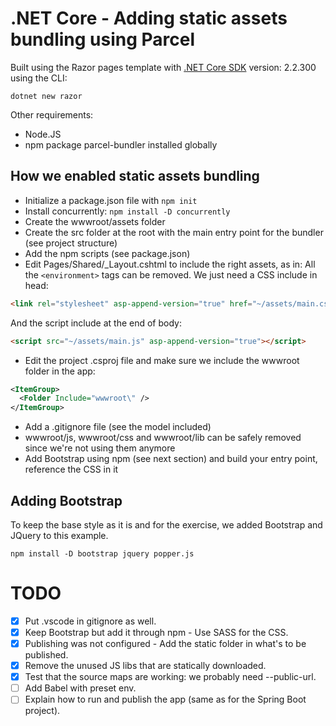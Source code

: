 # .NET Core - Adding static assets bundling using Parcel

Built using the Razor pages template with [.NET Core SDK](https://dotnet.microsoft.com/download) version: 2.2.300 using the CLI:
```
dotnet new razor
```

Other requirements: 
* Node.JS
* npm package parcel-bundler installed globally

## How we enabled static assets bundling
- Initialize a package.json file with `npm init`
- Install concurrently: `npm install -D concurrently`
- Create the wwwroot/assets folder
- Create the src folder at the root with the main entry point for the bundler (see project structure)
- Add the npm scripts (see package.json)
- Edit Pages/Shared/_Layout.cshtml to include the right assets, as in:
All the `<environment>` tags can be removed. We just need a CSS include in head:
```html
<link rel="stylesheet" asp-append-version="true" href="~/assets/main.css" />
```
And the script include at the end of body:
```html
<script src="~/assets/main.js" asp-append-version="true"></script>
```
- Edit the project .csproj file and make sure we include the wwwroot folder in the app:
```xml
<ItemGroup>
  <Folder Include="wwwroot\" />
</ItemGroup>
```
- Add a .gitignore file (see the model included)
- wwwroot/js, wwwroot/css and wwwroot/lib can be safely removed since we're not using them anymore
- Add Bootstrap using npm (see next section) and build your entry point, reference the CSS in it

## Adding Bootstrap
To keep the base style as it is and for the exercise, we added Bootstrap and JQuery to this example.

```
npm install -D bootstrap jquery popper.js
```

# TODO
- [x] Put .vscode in gitignore as well.
- [x] Keep Bootstrap but add it through npm - Use SASS for the CSS.
- [x] Publishing was not configured - Add the static folder in what's to be published.
- [x] Remove the unused JS libs that are statically downloaded.
- [x] Test that the source maps are working: we probably need --public-url.
- [ ] Add Babel with preset env.
- [ ] Explain how to run and publish the app (same as for the Spring Boot project).